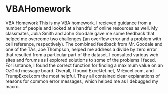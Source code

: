 # VBAHomework
VBA Homework
This is my VBA homework. I recieved guidance from a number of people and looked at a handful of online resources as well. My classmates, Julia Smith and John Goodale gave me some feedback that helped me overcome two challenges (an overflow error and a problem with cell reference, respectively). The combined feedback from Mr. Goodale and one of the TAs, Joe Thompson, helped me address a divide by zero error that resulted from a particular part of the dataset. 
I consulted various web sites and forums as I explored solutions to some of the problems I faced. For isntance, I found the correct function for finding a maximum value on an OzGrid message board. Overall, I found ExcelJet.net, MrExcel.com, and TrumpExcel.com the most helpful. They all contained clear explanations of reasons for common error messages, which helped me as I debugged my macro.  

